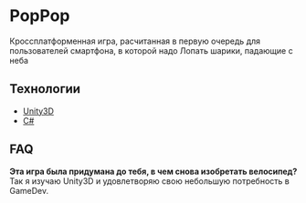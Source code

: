 # PopPop
Кроссплатформенная игра, расчитанная в первую очередь для пользователей смартфона, в которой надо Лопать шарики, падающие с неба



## Технологии
- [Unity3D](https://unity.com/ru)
- [C#](https://learn.microsoft.com/ru-ru/dotnet/csharp/)

## FAQ 
**Эта игра была придумана до тебя, в чем снова изобретать велосипед?**
Так я изучаю Unity3D и удовлетворяю свою небольшую потребность в GameDev.
